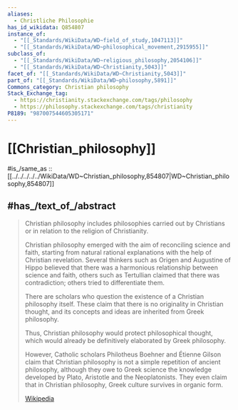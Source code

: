 ```yaml
---
aliases:
  - Christliche Philosophie
has_id_wikidata: Q854807
instance_of:
  - "[[_Standards/WikiData/WD~field_of_study,1047113]]"
  - "[[_Standards/WikiData/WD~philosophical_movement,2915955]]"
subclass_of:
  - "[[_Standards/WikiData/WD~religious_philosophy,2054106]]"
  - "[[_Standards/WikiData/WD~Christianity,5043]]"
facet_of: "[[_Standards/WikiData/WD~Christianity,5043]]"
part_of: "[[_Standards/WikiData/WD~philosophy,5891]]"
Commons_category: Christian philosophy
Stack_Exchange_tag:
  - https://christianity.stackexchange.com/tags/philosophy
  - https://philosophy.stackexchange.com/tags/christianity
P8189: "987007544605305171"
---
```


# [[Christian_philosophy]] 

#is_/same_as :: [[../../../../../WikiData/WD~Christian_philosophy,854807|WD~Christian_philosophy,854807]] 

## #has_/text_of_/abstract 

> Christian philosophy includes philosophies carried out by Christians 
> or in relation to the religion of Christianity. 
> 
> Christian philosophy emerged with the aim of reconciling science and faith, 
> starting from natural rational explanations with the help of Christian revelation. 
> Several thinkers such as Origen and Augustine of Hippo believed 
> that there was a harmonious relationship between science and faith, 
> others such as Tertullian claimed that there was contradiction; others tried to differentiate them.
>
> There are scholars who question the existence of a Christian philosophy itself. 
> These claim that there is no originality in Christian thought, 
> and its concepts and ideas are inherited from Greek philosophy. 
> 
> Thus, Christian philosophy would protect philosophical thought, 
> which would already be definitively elaborated by Greek philosophy. 
> 
> However, Catholic scholars Philotheus Boehner and Étienne Gilson claim 
> that Christian philosophy is not a simple repetition of ancient philosophy, 
> although they owe to Greek science the knowledge developed by Plato, Aristotle and the Neoplatonists. 
> They even claim that in Christian philosophy, Greek culture survives in organic form.
>
> [Wikipedia](https://en.wikipedia.org/wiki/Christian%20philosophy) 

